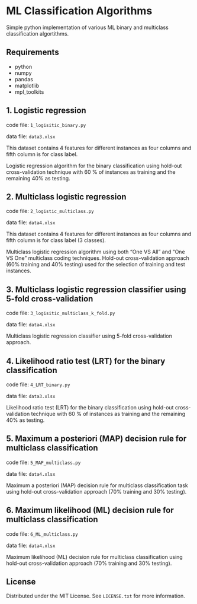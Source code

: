 # ML Classification Algorithms
Simple python implementation of various ML binary and multiclass classification algortithms.

## Requirements
* python
* numpy
* pandas
* matplotlib
* mpl_toolkits

## 1. Logistic regression
code file: `1_logisitic_binary.py`

data file: `data3.xlsx`

This dataset contains 4 features for different instances as four columns and fifth column is for class label.

Logistic regression algorithm for the binary classification using hold-out cross-validation technique with 60 % of instances as training and the remaining 40% as testing.

## 2. Multiclass logistic regression
code file: `2_logistic_multiclass.py`

data file: `data4.xlsx`

This dataset contains 4 features for different instances as four columns and fifth column is for class label (3 classes).

Multiclass logistic regression algorithm using both “One VS All” and “One VS One” multiclass coding techniques. Hold-out cross-validation approach (60% training and 40% testing) used for the selection of training and test instances.

## 3. Multiclass logistic regression classifier using 5-fold cross-validation
code file: `3_logisitic_multiclass_k_fold.py`

data file: `data4.xlsx`

Multiclass logistic regression classifier using 5-fold cross-validation approach.

## 4. Likelihood ratio test (LRT) for the binary classification
code file: `4_LRT_binary.py`

data file: `data3.xlsx`

Likelihood ratio test (LRT) for the binary classification using hold-out cross-validation technique with 60 % of instances as training and the remaining 40% as testing.

## 5. Maximum a posteriori (MAP) decision rule for multiclass classification
code file: `5_MAP_multiclass.py`

data file: `data4.xlsx`

Maximum a posteriori (MAP) decision rule for multiclass classification task using hold-out cross-validation approach (70% training and 30% testing).

## 6. Maximum likelihood (ML) decision rule for multiclass classification
code file: `6_ML_multiclass.py`

data file: `data4.xlsx`

Maximum likelihood (ML) decision rule for multiclass classification using hold-out cross-validation approach (70% training and 30% testing).

## License
Distributed under the MIT License. See `LICENSE.txt` for more information.